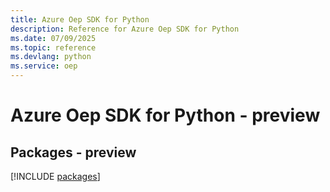 ```yaml
---
title: Azure Oep SDK for Python
description: Reference for Azure Oep SDK for Python
ms.date: 07/09/2025
ms.topic: reference
ms.devlang: python
ms.service: oep
---
```

# Azure Oep SDK for Python - preview
## Packages - preview
[!INCLUDE [packages](oep-index.md)]